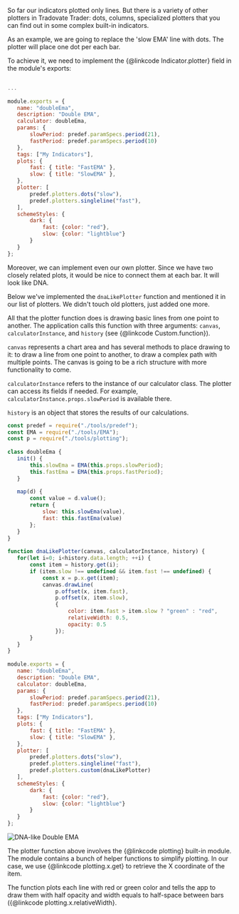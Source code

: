So far our indicators plotted only lines. But there is a variety of other plotters in Tradovate Trader: dots, columns, specialized plotters that you can find out in some complex built-in indicators.
 
As an example, we are going to replace the 'slow EMA' line with dots. The plotter will place one dot per each bar.
 
To achieve it, we need to implement the {@linkcode Indicator.plotter} field in the module's exports:
 
```javascript
 
...
 
module.exports = {
   name: "doubleEma",
   description: "Double EMA",
   calculator: doubleEma,
   params: {
       slowPeriod: predef.paramSpecs.period(21),
       fastPeriod: predef.paramSpecs.period(10)
   },
   tags: ["My Indicators"],
   plots: {
       fast: { title: "FastEMA" },
       slow: { title: "SlowEMA" },
   },
   plotter: [
       predef.plotters.dots("slow"),
       predef.plotters.singleline("fast"),
   ],
   schemeStyles: {
       dark: {
           fast: {color: "red"},
           slow: {color: "lightblue"}
       }
   }
};
```
 
Moreover, we can implement even our own plotter. Since we have two closely related plots, it would be nice to connect them at each bar. It will look like DNA.
 
Below we've implemented the `dnaLikePlotter` function and mentioned it in our list of plotters. We didn't touch old plotters, just added one more.
 
All that the plotter function does is drawing basic lines from one point to another. The application calls this function with three arguments: `canvas`, `calculatorInstance`, and `history` (see {@linkcode Custom.function}).
 
`canvas` represents a chart area and has several methods to place drawing to it: to draw a line from one point to another, to draw a complex path with multiple points. The canvas is going to be a rich structure with more functionality to come.
 
`calculatorInstance` refers to the instance of our calculator class. The plotter can access its fields if needed. For example, `calculatorInstance.props.slowPeriod` is available there.
 
`history` is an object that stores the results of our calculations.
 
```javascript
const predef = require("./tools/predef");
const EMA = require("./tools/EMA");
const p = require("./tools/plotting");
 
class doubleEma {
   init() {
       this.slowEma = EMA(this.props.slowPeriod);
       this.fastEma = EMA(this.props.fastPeriod);
   }
 
   map(d) {
       const value = d.value();
       return {
           slow: this.slowEma(value),
           fast: this.fastEma(value)
       };
   }
}
 
function dnaLikePlotter(canvas, calculatorInstance, history) {
   for(let i=0; i<history.data.length; ++i) {
       const item = history.get(i);
       if (item.slow !== undefined && item.fast !== undefined) {
           const x = p.x.get(item);
           canvas.drawLine(
               p.offset(x, item.fast),
               p.offset(x, item.slow),
               {
                   color: item.fast > item.slow ? "green" : "red",
                   relativeWidth: 0.5,
                   opacity: 0.5
               });
       }
   }
}
 
module.exports = {
   name: "doubleEma",
   description: "Double EMA",
   calculator: doubleEma,
   params: {
       slowPeriod: predef.paramSpecs.period(21),
       fastPeriod: predef.paramSpecs.period(10)
   },
   tags: ["My Indicators"],
   plots: {
       fast: { title: "FastEMA" },
       slow: { title: "SlowEMA" },
   },
   plotter: [
       predef.plotters.dots("slow"),
       predef.plotters.singleline("fast"),
       predef.plotters.custom(dnaLikePlotter)
   ],
   schemeStyles: {
       dark: {
           fast: {color: "red"},
           slow: {color: "lightblue"}
       }
   }
};
```
 
![DNA-like Double EMA](../../media/DoubleEMA.png)
 
The plotter function above involves the {@linkcode plotting} built-in module. The module contains a bunch of helper functions to simplify plotting. In our case, we use {@linkcode plotting.x.get} to retrieve the X coordinate of the item.
 
The function plots each line with red or green color and tells the app to draw them with half opacity and width equals to half-space between bars ({@linkcode plotting.x.relativeWidth}.
 